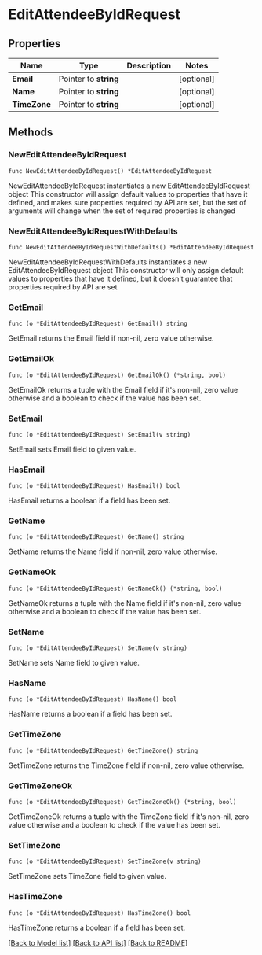 # EditAttendeeByIdRequest

## Properties

Name | Type | Description | Notes
------------ | ------------- | ------------- | -------------
**Email** | Pointer to **string** |  | [optional] 
**Name** | Pointer to **string** |  | [optional] 
**TimeZone** | Pointer to **string** |  | [optional] 

## Methods

### NewEditAttendeeByIdRequest

`func NewEditAttendeeByIdRequest() *EditAttendeeByIdRequest`

NewEditAttendeeByIdRequest instantiates a new EditAttendeeByIdRequest object
This constructor will assign default values to properties that have it defined,
and makes sure properties required by API are set, but the set of arguments
will change when the set of required properties is changed

### NewEditAttendeeByIdRequestWithDefaults

`func NewEditAttendeeByIdRequestWithDefaults() *EditAttendeeByIdRequest`

NewEditAttendeeByIdRequestWithDefaults instantiates a new EditAttendeeByIdRequest object
This constructor will only assign default values to properties that have it defined,
but it doesn't guarantee that properties required by API are set

### GetEmail

`func (o *EditAttendeeByIdRequest) GetEmail() string`

GetEmail returns the Email field if non-nil, zero value otherwise.

### GetEmailOk

`func (o *EditAttendeeByIdRequest) GetEmailOk() (*string, bool)`

GetEmailOk returns a tuple with the Email field if it's non-nil, zero value otherwise
and a boolean to check if the value has been set.

### SetEmail

`func (o *EditAttendeeByIdRequest) SetEmail(v string)`

SetEmail sets Email field to given value.

### HasEmail

`func (o *EditAttendeeByIdRequest) HasEmail() bool`

HasEmail returns a boolean if a field has been set.

### GetName

`func (o *EditAttendeeByIdRequest) GetName() string`

GetName returns the Name field if non-nil, zero value otherwise.

### GetNameOk

`func (o *EditAttendeeByIdRequest) GetNameOk() (*string, bool)`

GetNameOk returns a tuple with the Name field if it's non-nil, zero value otherwise
and a boolean to check if the value has been set.

### SetName

`func (o *EditAttendeeByIdRequest) SetName(v string)`

SetName sets Name field to given value.

### HasName

`func (o *EditAttendeeByIdRequest) HasName() bool`

HasName returns a boolean if a field has been set.

### GetTimeZone

`func (o *EditAttendeeByIdRequest) GetTimeZone() string`

GetTimeZone returns the TimeZone field if non-nil, zero value otherwise.

### GetTimeZoneOk

`func (o *EditAttendeeByIdRequest) GetTimeZoneOk() (*string, bool)`

GetTimeZoneOk returns a tuple with the TimeZone field if it's non-nil, zero value otherwise
and a boolean to check if the value has been set.

### SetTimeZone

`func (o *EditAttendeeByIdRequest) SetTimeZone(v string)`

SetTimeZone sets TimeZone field to given value.

### HasTimeZone

`func (o *EditAttendeeByIdRequest) HasTimeZone() bool`

HasTimeZone returns a boolean if a field has been set.


[[Back to Model list]](../README.md#documentation-for-models) [[Back to API list]](../README.md#documentation-for-api-endpoints) [[Back to README]](../README.md)



